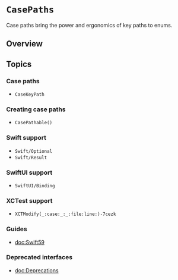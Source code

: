 # ``CasePaths``

Case paths bring the power and ergonomics of key paths to enums.

## Overview

<!-- TODO: Copy over README -->

## Topics

### Case paths

- ``CaseKeyPath``

### Creating case paths

- ``CasePathable()``

### Swift support

- ``Swift/Optional``
- ``Swift/Result``

### SwiftUI support

- ``SwiftUI/Binding``

### XCTest support

- ``XCTModify(_:case:_:_:file:line:)-7cezk``

### Guides

- <doc:Swift59>

### Deprecated interfaces

- <doc:Deprecations>
